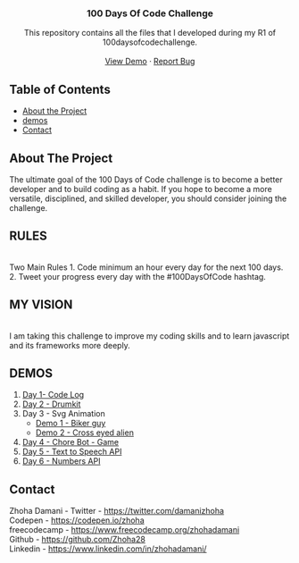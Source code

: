   <h3 align="center">100 Days Of Code Challenge</h3>

  <p align="center">
    This repository contains all the files that I developed during my R1 of 100daysofcodechallenge.
    <br />
    <br />
    <a href="#demos">View Demo</a>
    ·
    <a href="https://github.com/Zhoha28/100daysofcode/issues">Report Bug</a>
  
  </p>
</p>



<!-- TABLE OF CONTENTS -->
## Table of Contents

* [About the Project](#about-the-project)
* [demos](#demos)
* [Contact](#contact)



<!-- ABOUT THE PROJECT -->
## About The Project

The ultimate goal of the 100 Days of Code challenge is to become a better developer and to build coding as a habit.
If you hope to become a more versatile, disciplined, and skilled developer, you should consider joining the challenge.

<h2>RULES</h2><br>
Two Main Rules
1. Code minimum an hour every day for the next 100 days.
2. Tweet your progress every day with the #100DaysOfCode hashtag.

<h2>MY VISION</h2><br>
I am taking this challenge to improve my coding skills and to learn javascript and its frameworks more deeply.

<!-- DEMOS -->
## DEMOS

1. <a href="https://zhoha28.github.io/code-log/">Day 1- Code Log</a>
2. <a href="https://zhoha28.github.io/100daysofcode/day3/index.html"> Day 2 - Drumkit </a>
3. Day 3 - Svg Animation <ul><li><a href="https://zhoha28.github.io/animations/demo1/"> Demo 1 - Biker guy</a></li>
                             <li><a href="https://zhoha28.github.io/animations/demo2/"> Demo 2 - Cross eyed alien </a></li>
                              </ul>
4.  <a href="https://zhoha28.github.io/100daysofcode/day4/index.html"> Day 4 - Chore Bot - Game </a>
5.  <a href="https://zhoha28.github.io/100daysofcode/day5/index.html"> Day 5 - Text to Speech API </a>
6.  <a href="https://zhoha28.github.io/100daysofcode/day6/index.html"> Day 6 - Numbers API </a>






<!-- CONTACT -->
## Contact

Zhoha Damani - 
Twitter - https://twitter.com/damanizhoha
<br>
Codepen - https://codepen.io/zhoha
<br>
freecodecamp - https://www.freecodecamp.org/zhohadamani
<br>
Github - https://github.com/Zhoha28
<br>
Linkedin - https://www.linkedin.com/in/zhohadamani/
